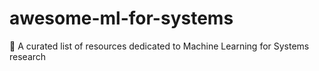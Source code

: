 # awesome-ml-for-systems
📖 A curated list of resources dedicated to Machine Learning for Systems research
